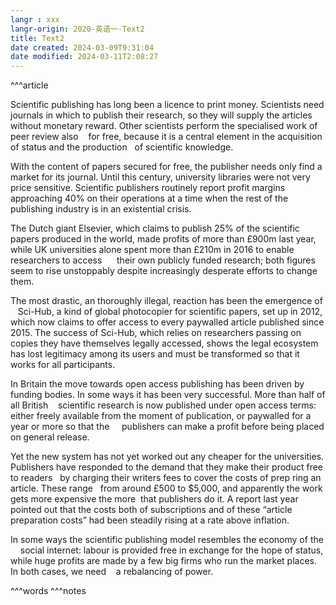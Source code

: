 ```yaml
---
langr : xxx
langr-origin: 2020-英语一-Text2
title: Text2
date created: 2024-03-09T9:31:04
date modified: 2024-03-11T2:08:27
---
```


^^^article

Scientific publishing has long been a licence to print money. Scientists need journals in which to publish their research, so they will supply the articles without monetary reward. Other scientists perform the specialised work of peer review also    for free, because it is a central element in the acquisition of status and the production   of scientific knowledge.

With the content of papers secured for free, the publisher needs only find a market for its journal. Until this century, university libraries were not very price sensitive. Scientific publishers routinely report profit margins approaching 40% on their operations at a time when the rest of the publishing industry is in an existential crisis.

The Dutch giant Elsevier, which claims to publish 25% of the scientific papers produced in the world, made profits of more than £900m last year, while UK universities alone spent more than £210m in 2016 to enable researchers to access      their own publicly funded research; both figures seem to rise unstoppably despite increasingly desperate efforts to change them.

The most drastic, an thoroughly illegal, reaction has been the emergence of    Sci-Hub, a kind of global photocopier for scientific papers, set up in 2012, which now claims to offer access to every paywalled article published since 2015. The success of Sci-Hub, which relies on researchers passing on copies they have themselves legally accessed, shows the legal ecosystem has lost legitimacy among its users and must be transformed so that it works for all participants.

In Britain the move towards open access publishing has been driven by funding bodies. In some ways it has been very successful. More than half of all British    scientific research is now published under open access terms: either freely available from the moment of publication, or paywalled for a year or more so that the     publishers can make a profit before being placed on general release.

Yet the new system has not yet worked out any cheaper for the universities. Publishers have responded to the demand that they make their product free to readers   by charging their writers fees to cover the costs of prep ring an article. These range   from around £500 to $5,000, and apparently the work gets more expensive the more  that publishers do it. A report last year pointed out that the costs both of subscriptions and of these “article preparation costs” had been steadily rising at a rate above inflation.

In some ways the scientific publishing model resembles the economy of the     social internet: labour is provided free in exchange for the hope of status, while huge profits are made by a few big firms who run the market places. In both cases, we need    a rebalancing of power.





^^^words
^^^notes
